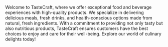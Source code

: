 Welcome to TasteCraft, where we offer exceptional food and beverage experiences with high-quality products. We specialize in delivering delicious meals, fresh drinks, and health-conscious options made from natural, fresh ingredients. With a commitment to providing not only tasty but also nutritious products, TasteCraft ensures customers have the best choices to enjoy and care for their well-being. Explore our world of culinary delights today!






